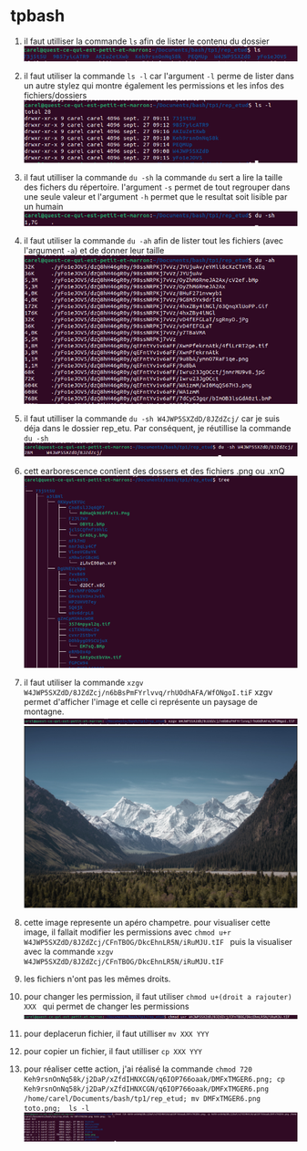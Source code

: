 # tpbash

1.  il faut utilliser la commande `ls` afin de lister le contenu du dossier 
![image](ls.png)


2.  il faut utiliser la commande `ls -l` car l'argument `-l` perme de lister dans un autre stylez qui montre également les permissions et les infos des fichiers/dossiers
![image](ls-l.png)




3. il faut utilliser la commande `du -sh` la commande `du` sert a lire la taille des fichers du répertoire. l'argument `-s` permet de tout regrouper dans une seule valeur et l'argument `-h` permet que le resultat soit lisible par un humain
![image](du-sh.png)




4. il faut utiliser la commande `du -ah` afin de lister tout les fichiers (avec l'argument `-a`) et de donner leur taille
![image](du-ah.png)




5. il faut utilliser la commande `du -sh W4JWP5SXZdD/8JZdZcj/` car je suis déja dans le dossier rep_etu. Par conséquent, je réutillise la commande `du -sh`
![image](ex.png)



6. cett earborescence contient des dossers et des fichiers .png ou .xnQ
![image](tree.png)



7. il faut utiliser la commande `xzgv W4JWP5SXZdD/8JZdZcj/n6bBsPmFYrlvvq/rhUOdhAFA/WfONgoI.tiF` xzgv permet d'afficher l'image et celle ci représente un paysage de montagne.
![image](xzgv.png)
![image](image.png)



8. cette image represente un apéro champetre. pour visualiser cette image, il fallait modifier les permissions avec `chmod u+r W4JWP5SXZdD/8JZdZcj/CFnTBOG/DkcEhnLR5N/iRuMJU.tIF ` puis la visualiser avec la commande `xzgv W4JWP5SXZdD/8JZdZcj/CFnTBOG/DkcEhnLR5N/iRuMJU.tIF `



9. les fichiers n'ont pas les mêmes droits. 



10. pour changer les permission, il faut utiliser `chmod u+(droit a rajouter) XXX ` qui permet de changer les permissions
![image](chmod.png)



11. pour deplacerun fichier, il faut utilliser `mv XXX YYY` 



12. pour copier un fichier, il faut utilliser `cp XXX YYY`



13. pour réaliser cette action, j'ai réalisé la commande `chmod 720 Keh9rsnOnNq58k/j2DaP/xZfdIHNXCGN/q6IOP766oaak/DMFxTMGER6.png; cp Keh9rsnOnNq58k/j2DaP/xZfdIHNXCGN/q6IOP766oaak/DMFxTMGER6.png /home/carel/Documents/bash/tp1/rep_etud; mv DMFxTMGER6.png toto.png;  ls -l`
![image](grosse_commande.png)

